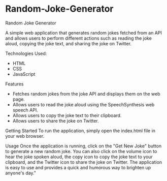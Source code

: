 # Random-Joke-Generator

Random Joke Generator

A simple web application that generates random jokes fetched from an API and allows users to perform different actions such as reading the joke aloud, copying the joke text, and sharing the joke on Twitter.

Technologies Used: 
 - HTML
 - CSS
 - JavaScript


Features

 - Fetches random jokes from the joke API and displays them on the web page.
 - Allows users to read the joke aloud using the SpeechSynthesis web speech API.
 - Allows users to copy the joke text to their clipboard.
 - Allows users to share the joke on Twitter.


Getting Started
To run the application, simply open the index.html file in your web browser.

Usage
Once the application is running, click on the "Get New Joke" button to generate a new random joke. You can also click on the volume icon to hear the joke spoken aloud, the copy icon to copy the joke text to your clipboard, and the Twitter icon to share the joke on Twitter. The application is easy to use and provides a quick and humorous way to brighten up anyone's day."

